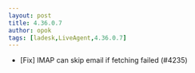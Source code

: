```yaml
---
layout: post
title: 4.36.0.7
author: opok
tags: [ladesk,LiveAgent,4.36.0.7]
---
```


- [Fix] IMAP can skip email if fetching failed (#4235)
